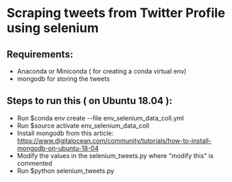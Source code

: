 # Scraping tweets from Twitter Profile using selenium

## Requirements:
 - Anaconda or Miniconda ( for creating a conda virtual env)
 - mongodb for storing the tweets

## Steps to run this ( on Ubuntu 18.04 ):
 - Run $conda env create --file env_selenium_data_coll.yml
 - Run $source activate env_selenium_data_coll
 - Install mongodb from this article: https://www.digitalocean.com/community/tutorials/how-to-install-mongodb-on-ubuntu-18-04
 - Modify the values in the selenium_tweets.py where "modify this" is commented  
 - Run $python selenium_tweets.py
